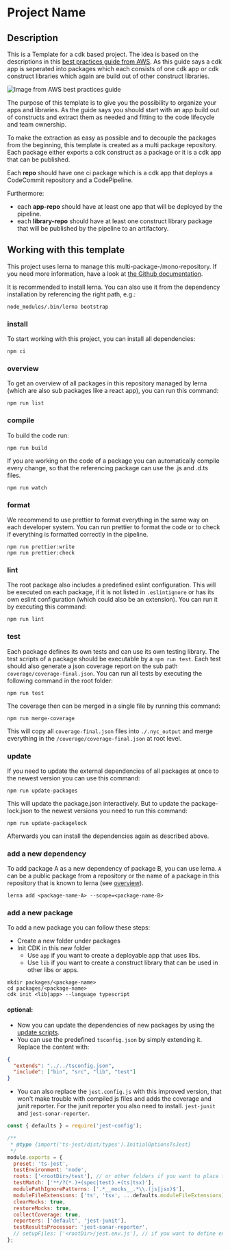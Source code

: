 # Project Name

## Description

This is a Template for a cdk based project. The idea is based on the descriptions in this
[best practices guide from AWS](https://docs.aws.amazon.com/cdk/v2/guide/best-practices.html). As this guide says a cdk
app is seperated into packages which each consists of one cdk app or cdk construct libraries which again are build out
of other construct libraries.

![Image from AWS best practices guide](https://docs.aws.amazon.com/cdk/v2/guide/images/code-organization.jpg)

The purpose of this template is to give you the possibility to organize your apps and libraries. As the guide says you
should start with an app build out of constructs and extract them as needed and fitting to the code lifecycle and team
ownership.

To make the extraction as easy as possible and to decouple the packages from the beginning, this template is created as
a multi package repository. Each package either exports a cdk construct as a package or it is a cdk app that can be
published.

Each **repo** should have one ci package which is a cdk app that deploys a CodeCommit repository and a CodePipeline.

Furthermore:

- each **app-repo** should have at least one app that will be deployed by the pipeline.
- each **library-repo** should have at least one construct library package that will be published by the pipeline to an
  artifactory.

## Working with this template

This project uses lerna to manage this multi-package-/mono-repository. If you need more information, have a look at
[the Github documentation](https://github.com/lerna/lerna).

It is recommended to install lerna. You can also use it from the dependency installation by referencing the right path,
e.g.:

```shell
node_modules/.bin/lerna bootstrap
```

### install

To start working with this project, you can install all dependencies:

```shell
npm ci
```

### overview

To get an overview of all packages in this repository managed by lerna (which are also sub packages like a react app),
you can run this command:

```shell
npm run list
```

### compile

To build the code run:

```shell
npm run build
```

If you are working on the code of a package you can automatically compile every change, so that the referencing package
can use the .js and .d.ts files.

```shell
npm run watch
```

### format

We recommend to use prettier to format everything in the same way on each developer system. You can run prettier to
format the code or to check if everything is formatted correctly in the pipeline.

```shell
npm run prettier:write
npm run prettier:check
```

### lint

The root package also includes a predefined eslint configuration. This will be executed on each package, if it is not
listed in `.eslintignore` or has its own eslint configuration (which could also be an extension). You can run it by
executing this command:

```shell
npm run lint
```

### test

Each package defines its own tests and can use its own testing library. The test scripts of a package should be
executable by a `npm run test`. Each test should also generate a json coverage report on the sub path
`coverage/coverage-final.json`. You can run all tests by executing the following command in the root folder:

```shell
npm run test
```

The coverage then can be merged in a single file by running this command:

```shell
npm run merge-coverage
```

This will copy all `coverage-final.json` files into `./.nyc_output` and merge everything in the
`/coverage/coverage-final.json` at root level.

### update

If you need to update the external dependencies of all packages at once to the newest version you can use this command:

```shell
npm run update-packages
```

This will update the package.json interactively. But to update the package-lock.json to the newest versions you need to
run this command:

```shell
npm run update-packagelock
```

Afterwards you can install the dependencies again as described above.

### add a new dependency

To add package A as a new dependency of package B, you can use lerna. `A` can be a public package from a repository or
the name of a package in this repository that is known to lerna (see [overview](#overview)).

```shell
lerna add <package-name-A> --scope=<package-name-B>
```

### add a new package

To add a new package you can follow these steps:

- Create a new folder under packages
- Init CDK in this new folder
  - Use `app` if you want to create a deployable app that uses libs.
  - Use `lib` if you want to create a construct library that can be used in other libs or apps.

```shell
mkdir packages/<package-name>
cd packages/<package-name>
cdk init <lib|app> --language typescript
```

#### optional:

- Now you can update the dependencies of new packages by using the [update scripts](#update).
- You can use the predefined `tsconfig.json` by simply extending it. Replace the content with:

```json
{
  "extends": "../../tsconfig.json",
  "include": ["bin", "src", "lib", "test"]
}
```

- You can also replace the `jest.config.js` with this improved version, that won't make trouble with compiled js files
  and adds the coverage and junit reporter. For the junit reporter you also need to install. `jest-junit` and
  `jest-sonar-reporter`.

```js
const { defaults } = require('jest-config');

/**
 * @type {import('ts-jest/dist/types').InitialOptionsTsJest}
 */
module.exports = {
  preset: 'ts-jest',
  testEnvironment: 'node',
  roots: ['<rootDir>/test'], // or other folders if you want to place the test next to the tested unit
  testMatch: ['**/?(*.)+(spec|test).+(ts|tsx)'],
  modulePathIgnorePatterns: ['.*__mocks__.*\\.(js|jsx)$'],
  moduleFileExtensions: ['ts', 'tsx', ...defaults.moduleFileExtensions],
  clearMocks: true,
  restoreMocks: true,
  collectCoverage: true,
  reporters: ['default', 'jest-junit'],
  testResultsProcessor: 'jest-sonar-reporter',
  // setupFiles: ['<rootDir>/jest.env.js'], // if you want to define env vars for the test
};
```
